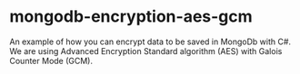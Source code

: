 # mongodb-encryption-aes-gcm

An example of how you can encrypt data to be saved in MongoDb with C#.
We are using Advanced Encryption Standard algorithm (AES) with Galois Counter Mode (GCM).
